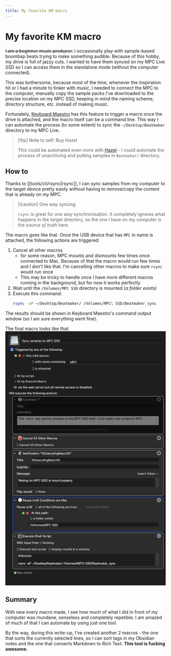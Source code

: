 ```yaml
---
title: My favorite KM macro
---
```


# My favorite KM macro

~~I am a beginner music producer.~~ I occasionally play with sample-based boombap beats trying to make something audible. Because of this hobby, my drive is full of jazzy cuts. I wanted to have them synced on my MPC Live SSD so I can access them in the standalone mode (without the computer connected).

This was bothersome, because most of the time, whenever the inspiration hit or I had a minute to tinker with music, I needed to connect the MPC to the computer, manually copy the sample packs I've downloaded to the precise location on my MPC SSD, keeping in mind the naming scheme, directory structure, etc. instead of making music.

Fortunately, [Keyboard Maestro](/Tools/apps/Keyboard-Maestro.md) has this feature to trigger a macro once the drive is attached, and the macro itself can be a command line. This way I can automate the process (to some extent) to sync the `~/Desktop/Beatmaker` directory to my MPC Live.

> [!tip] Note to self: Buy Hazel
>
> This could be automated even more with [Hazel](https://www.noodlesoft.com/) - I could automate the process of unarchiving and putting samples in `Beatmaker/` directory.

## How to

Thanks to [[tools/cli/rsync|rsync]], I can sync samples from my computer to the target device pretty easily without having to remove/copy the content that is already on my MPC.

> [!caution] One way syncing
>
> `rsync` is great for _one way_ synchronisation. It completely ignores what happens in the target directory, so the one I have on my computer is the _source of truth_ here.

The macro goes like that. Once the USB device that has `MPC` in name is attached, the following actions are triggered:

1. Cancel all other macros
   - for some reason, MPC mounts and dismounts few times once connected to Mac. Because of that the macro would run few times and I don't like that. I'm cancelling other macros to make sure `rsync` would run once
   - This may be tricky to handle once I have more different macros running in the background, but for now it works perfectly
2. Wait until the `/Volumes/MPC SSD` directory is mounted (_a folder exists_)
3. Execute this command:
   ```zsh
   rsync -aP ~/Desktop/Beatmaker/ /Volumes/MPC\ SSD/Beatmaker_sync
   ```

The results should be shown in Keyboard Maestro's command output window (so I am sure everything went fine).

The final macro looks like that:
![Screenshot 2022-10-22 at 14.57.49](/public/km-sync-samples.png)

## Summary

With new every macro made, I see how much of what I did in front of my computer was mundane, senseless and completely repetible. I am amazed of much of that I can automate by using just one tool.

By the way, during this write-up, I’ve created another 2 macros - the one that sorts the currently selected lines, so I can sort tags in my Obsidian notes and the one that converts Markdown to Rich Text. **This tool is fucking awesome.**
